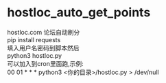 # hostloc_auto_get_points
hostloc.com 论坛自动刷分  
pip install requests  
填入用户名密码到脚本然后  
python3 hostloc.py  
可以加入到cron里面跑,示例:  
00 01 * * * python3 <你的目录>/hostloc.py > /dev/null

